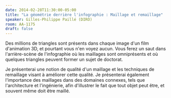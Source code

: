 ```yaml
---
date: 2014-02-28T11:30:00-05:00
title: "La géométrie derrière l'infographie : Maillage et remaillage"
speaker: Gilles-Philippe Paillé (DIRO)
room: AA-1175
draft: false
---
```


Des millions de triangles sont présents dans chaque image d'un film d'animation 3D, et pourtant vous n'en voyez aucun.
Vous ferez un saut dans l'arrière-scène de l'infographie où les maillages sont omniprésents et où quelques triangles peuvent former un sujet de doctorat.

Je présenterai une notion de qualité d'un maillage et les techniques de remaillage visant à améliorer cette qualité.
Je présenterai également l'importance des maillages dans des domaines connexes, tels que l'architecture et l'ingénierie, afin d'illustrer le fait que tout objet peut être, et souvent même doit être maillé. 
